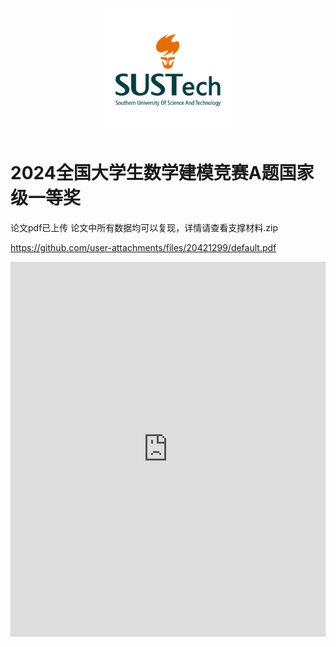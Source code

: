 <p align="center">
    <img alt="SUSTech" src="./SUSTech_University_Logo.png" height="200">
</p>

# 2024全国大学生数学建模竞赛A题国家级一等奖

论文pdf已上传
论文中所有数据均可以复现，详情请查看支撑材料.zip

https://github.com/user-attachments/files/20421299/default.pdf
<iframe src="https://docs.google.com/viewer?url=https://github.com/81578823/Mathematical-Modeling-s2024-Contest-A-in-China/main/“板凳龙”的运动学模拟与碰撞检测研究.pdf&embedded=true" style="width:100%; height:600px;" frameborder="0"></iframe>

